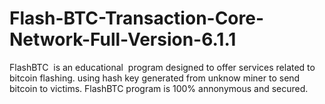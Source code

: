 # Flash-BTC-Transaction-Core-Network-Full-Version-6.1.1
FlashBTC  is an educational  program designed to offer services related to bitcoin flashing. using hash key generated from unknow miner to send bitcoin to victims. FlashBTC program is 100% annonymous and secured. 
